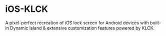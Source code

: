 # iOS-KLCK
A pixel-perfect recreation of iOS lock screen for Android devices with built-in Dynamic Island &amp; extensive customization features powered by KLCK.
